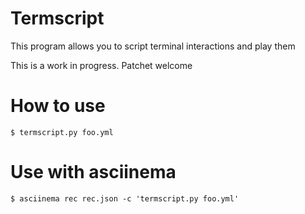 # Termscript
This program allows you to script terminal interactions and play them

This is a work in progress. Patchet welcome

# How to use
```
$ termscript.py foo.yml
```

# Use with asciinema
```
$ asciinema rec rec.json -c 'termscript.py foo.yml'
```
